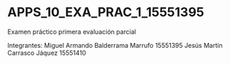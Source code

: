 # APPS_10_EXA_PRAC_1_15551395
Examen práctico primera evaluación parcial

Integrantes:
Miguel Armando Balderrama Marrufo 15551395
Jesús Martin Carrasco Jáquez 15551410
